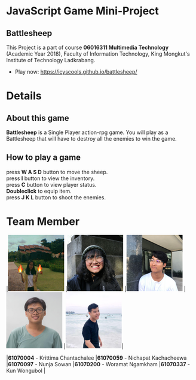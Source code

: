 # JavaScript Game Mini-Project
## Battlesheep
This Project is a part of course __06016311 Multimedia Technology__ (Academic Year 2018), Faculty of Information Technology, King Mongkut's Institute of Technology Ladkrabang.
   * Play now: https://icyscools.github.io/battlesheep/

# Details
## About this game
__Battlesheep__ is a Single Player action-rpg game. You will play as a Battlesheep that will have to destroy all the enemies to win the game.
## How to play a game
press __W A S D__ button to move the sheep.<br />
press __I__ button to view the inventory.<br />
press __C__ button to view player status.<br />
__Doubleclick__ to equip item.<br />
press __J K L__ button to shoot the enemies.

# Team Member
|<img src="mb/syn.jpg" width="150px" height="150px">
|<img src="mb/pang.jpg" width="150px" height="150px">
|<img src="mb/sow.jpg" width="150px" height="150px">
|<img src="mb/icys.jpg" width="150px" height="150px">
|<img src="mb/kun.jpg" width="150px" height="150px">|

|__61070004__ - Krittima Chantachalee
|__61070059__ - Nichapat Kachacheewa
|__61070097__ - Nunja Sowan
|__61070200__ - Woramat Ngamkham
|__61070337__ - Kun Wongubol
|